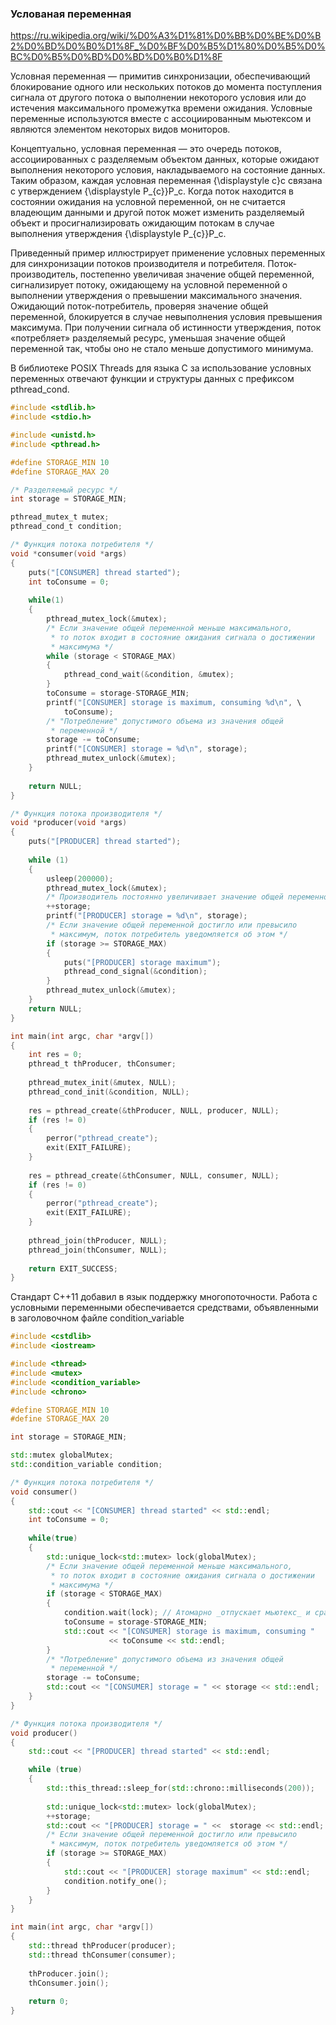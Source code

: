 ### Услованая переменная

https://ru.wikipedia.org/wiki/%D0%A3%D1%81%D0%BB%D0%BE%D0%B2%D0%BD%D0%B0%D1%8F_%D0%BF%D0%B5%D1%80%D0%B5%D0%BC%D0%B5%D0%BD%D0%BD%D0%B0%D1%8F

Условная переменная — примитив синхронизации, обеспечивающий блокирование одного или нескольких потоков до момента поступления сигнала от другого потока о выполнении некоторого условия или до истечения максимального промежутка времени ожидания. Условные переменные используются вместе с ассоциированным мьютексом и являются элементом некоторых видов мониторов.

Концептуально, условная переменная — это очередь потоков, ассоциированных с разделяемым объектом данных, которые ожидают выполнения некоторого условия, накладываемого на состояние данных. Таким образом, каждая условная переменная {\displaystyle c}c связана с утверждением {\displaystyle P_{c}}P_c. Когда поток находится в состоянии ожидания на условной переменной, он не считается владеющим данными и другой поток может изменить разделяемый объект и просигнализировать ожидающим потокам в случае выполнения утверждения {\displaystyle P_{c}}P_c.

Приведенный пример иллюстрирует применение условных переменных для синхронизации потоков производителя и потребителя. Поток-производитель, постепенно увеличивая значение общей переменной, сигнализирует потоку, ожидающему на условной переменной о выполнении утверждения о превышении максимального значения. Ожидающий поток-потребитель, проверяя значение общей переменной, блокируется в случае невыполнения условия превышения максимума. При получении сигнала об истинности утверждения, поток «потребляет» разделяемый ресурс, уменьшая значение общей переменной так, чтобы оно не стало меньше допустимого минимума.

В библиотеке POSIX Threads для языка C за использование условных переменных отвечают функции и структуры данных с префиксом pthread_cond.

```c
#include <stdlib.h>
#include <stdio.h>

#include <unistd.h>
#include <pthread.h>

#define STORAGE_MIN 10
#define STORAGE_MAX 20

/* Разделяемый ресурс */
int storage = STORAGE_MIN;

pthread_mutex_t mutex;
pthread_cond_t condition;

/* Функция потока потребителя */
void *consumer(void *args)
{
	puts("[CONSUMER] thread started");
	int toConsume = 0;
	
	while(1)
	{
		pthread_mutex_lock(&mutex);
		/* Если значение общей переменной меньше максимального, 
		 * то поток входит в состояние ожидания сигнала о достижении
		 * максимума */
		while (storage < STORAGE_MAX)
		{
			pthread_cond_wait(&condition, &mutex);
		}
		toConsume = storage-STORAGE_MIN;
		printf("[CONSUMER] storage is maximum, consuming %d\n", \
			toConsume);
		/* "Потребление" допустимого объема из значения общей 
		 * переменной */
		storage -= toConsume;
		printf("[CONSUMER] storage = %d\n", storage);
		pthread_mutex_unlock(&mutex);
	}
	
	return NULL;
}

/* Функция потока производителя */
void *producer(void *args)
{
	puts("[PRODUCER] thread started");
	
	while (1)
	{
		usleep(200000);
		pthread_mutex_lock(&mutex);
		/* Производитель постоянно увеличивает значение общей переменной */
		++storage;
		printf("[PRODUCER] storage = %d\n", storage);
		/* Если значение общей переменной достигло или превысило
		 * максимум, поток потребитель уведомляется об этом */
		if (storage >= STORAGE_MAX)
		{
			puts("[PRODUCER] storage maximum");
			pthread_cond_signal(&condition);
		}
		pthread_mutex_unlock(&mutex);
	}
	return NULL;
}

int main(int argc, char *argv[])
{
	int res = 0;
	pthread_t thProducer, thConsumer;
	
	pthread_mutex_init(&mutex, NULL);
	pthread_cond_init(&condition, NULL);
	
	res = pthread_create(&thProducer, NULL, producer, NULL);
	if (res != 0)
	{
		perror("pthread_create");
		exit(EXIT_FAILURE);
	}
	
	res = pthread_create(&thConsumer, NULL, consumer, NULL);
	if (res != 0)
	{
		perror("pthread_create");
		exit(EXIT_FAILURE);
	}
	
	pthread_join(thProducer, NULL);
	pthread_join(thConsumer, NULL);
	
	return EXIT_SUCCESS;
}
```

Стандарт C++11 добавил в язык поддержку многопоточности. Работа с условными переменными обеспечивается средствами, объявленными в заголовочном файле condition_variable

```c++
#include <cstdlib>
#include <iostream>

#include <thread>
#include <mutex>
#include <condition_variable>
#include <chrono>

#define STORAGE_MIN 10
#define STORAGE_MAX 20

int storage = STORAGE_MIN;

std::mutex globalMutex;
std::condition_variable condition;

/* Функция потока потребителя */
void consumer()
{
	std::cout << "[CONSUMER] thread started" << std::endl;
	int toConsume = 0;
	
	while(true)
	{
		std::unique_lock<std::mutex> lock(globalMutex);
		/* Если значение общей переменной меньше максимального, 
		 * то поток входит в состояние ожидания сигнала о достижении
		 * максимума */
		if (storage < STORAGE_MAX)
		{
			condition.wait(lock); // Атомарно _отпускает мьютекс_ и сразу же блокирует поток
			toConsume = storage-STORAGE_MIN;
			std::cout << "[CONSUMER] storage is maximum, consuming "
				      << toConsume << std::endl;
		}
		/* "Потребление" допустимого объема из значения общей 
		 * переменной */
		storage -= toConsume;
		std::cout << "[CONSUMER] storage = " << storage << std::endl;
	}
}

/* Функция потока производителя */
void producer()
{
	std::cout << "[PRODUCER] thread started" << std::endl;

	while (true)
	{
		std::this_thread::sleep_for(std::chrono::milliseconds(200));  
    
		std::unique_lock<std::mutex> lock(globalMutex);
		++storage;
		std::cout << "[PRODUCER] storage = " <<  storage << std::endl;
		/* Если значение общей переменной достигло или превысило
		 * максимум, поток потребитель уведомляется об этом */
		if (storage >= STORAGE_MAX)
		{
			std::cout << "[PRODUCER] storage maximum" << std::endl;
			condition.notify_one();
		}
	}
}

int main(int argc, char *argv[])
{
	std::thread thProducer(producer);
	std::thread thConsumer(consumer);
	
	thProducer.join();
	thConsumer.join();
	
	return 0;
}
```




